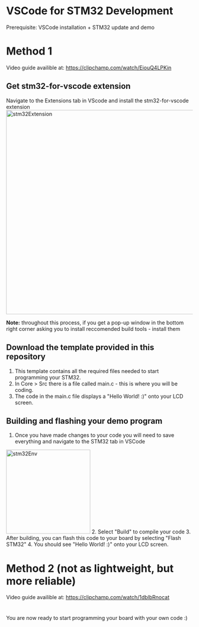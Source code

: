 # VSCode for STM32 Development
Prerequisite: VSCode installation + STM32 update and demo

# Method 1
Video guide availible at: https://clipchamp.com/watch/EiouQ4LPKin
        
## Get stm32-for-vscode extension
Navigate to the Extensions tab in VScode and install the stm32-for-vscode extension
<img width="552" alt="stm32Extension" src="https://user-images.githubusercontent.com/15980541/231163351-1b747808-ca5e-4e39-8222-affb2877c4e8.PNG">

**Note:** throughout this process, if you get a pop-up window in the bottom right corner asking you to install reccomended build tools - install them

## Download the template provided in this repository 
1. This template contains all the required files needed to start programming your STM32. 
2. In Core > Src there is a file called main.c - this is where you will be coding.
3. The code in the main.c file displays a "Hello World! :)" onto your LCD screen.

## Building and flashing your demo program
1. Once you have made changes to your code you will need to save everything and navigate to the STM32 tab in VSCode
<img width="227" alt="stm32Env" src="https://user-images.githubusercontent.com/15980541/231162914-8e7c5383-5801-4b5a-a456-ce18ea40541d.PNG">
2. Select "Build" to compile your code
3. After building, you can flash this code to your board by selecting "Flash STM32"
4. You should see "Hello World! :)" onto your LCD screen.

# Method 2 (not as lightweight, but more reliable)
Video guide availible at: https://clipchamp.com/watch/1dblbRnocat
#

You are now ready to start programming your board with your own code :) 
